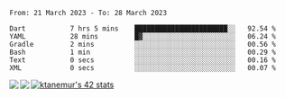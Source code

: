 <!--START_SECTION:waka-->

```text
From: 21 March 2023 - To: 28 March 2023

Dart           7 hrs 5 mins    ███████████████████████░░   92.54 %
YAML           28 mins         █▓░░░░░░░░░░░░░░░░░░░░░░░   06.24 %
Gradle         2 mins          ░░░░░░░░░░░░░░░░░░░░░░░░░   00.56 %
Bash           1 min           ░░░░░░░░░░░░░░░░░░░░░░░░░   00.29 %
Text           0 secs          ░░░░░░░░░░░░░░░░░░░░░░░░░   00.16 %
XML            0 secs          ░░░░░░░░░░░░░░░░░░░░░░░░░   00.07 %
```

<!--END_SECTION:waka-->
<a href="https://github.com/anuraghazra/github-readme-stats">
  <img align="left" src="https://github-readme-stats.vercel.app/api?username=Tanesan&count_private=true&show_icons=true" />
<img align="left" src="https://github-readme-stats.vercel.app/api/top-langs/?username=Tanesan" />
</a>

[![ktanemur's 42 stats](https://badge42.vercel.app/api/v2/cl1wslf6s002109l771rng2w8/stats?cursusId=21&coalitionId=62)](https://github.com/JaeSeoKim/badge42)
